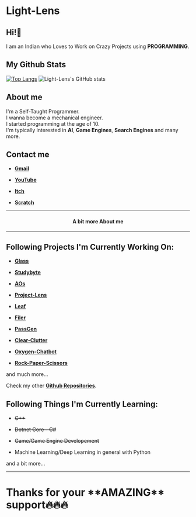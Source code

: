 # Light-Lens
## Hi!👋
I am an Indian who Loves to Work on Crazy Projects using **PROGRAMMING**.

## My Github Stats
[![Top Langs](https://github-readme-stats.vercel.app/api/top-langs/?username=Light-Lens&theme=tokyonight&hide_border=true)](https://github.com/anuraghazra/github-readme-stats)
![Light-Lens's GitHub stats](https://github-readme-stats.vercel.app/api?username=Light-Lens&theme=tokyonight&show_icons=true&hide_border=true)

## About me
I'm a Self-Taught Programmer.<br>
I wanna become a mechanical engineer.<br>
I started programming at the age of 10.<br>
I'm typically interested in **AI**, **Game Engines**, **Search Engines** and many more.

## Contact me
- [**Gmail**](QCoreNest@gmail.com)

- [**YouTube**](https://www.youtube.com/channel/UCrphqZNc_r-KsOTeTKH5hwA?sub_confirmation=1)

- [**Itch**](https://superstar-games.itch.io)

- [**Scratch**](https://scratch.mit.edu/users/SuperStarIndustries)

<hr>
<h4 align=center>A bit more About me</h4>
<hr>

## Following Projects I'm Currently Working On:
- [**Glass**](https://github.com/Light-Lens/Glass)

- [**Studybyte**](https://github.com/Light-Lens/Studybyte)

- [**AOs**](https://github.com/Light-Lens/AOs)

- [**Project-Lens**](https://github.com/Light-Lens/Project-Lens)

- [**Leaf**](https://github.com/Light-Lens/Leaf)

- [**Filer**](https://github.com/Light-Lens/Filer)

- [**PassGen**](https://github.com/Light-Lens/PassGen)

- [**Clear-Clutter**](https://github.com/Light-Lens/Clear-Clutter)

- [**Oxygen-Chatbot**](https://github.com/Light-Lens/Oxygen-Chatbot)

- [**Rock-Paper-Scissors**](https://github.com/Light-Lens/Rock-Paper-Scissors_Game)

and much more...

Check my other [**Github Repositories**](https://github.com/Light-Lens?tab=repositories).

## Following Things I'm Currently Learning:
- ~~C++~~

- ~~Dotnet Core - C#~~

- ~~Game/Game Engine Developement~~

- Machine Learning/Deep Learning in general with Python

and a bit more...

<hr>
<h1>Thanks for your **AMAZING** support🔥🔥🔥</h1>
